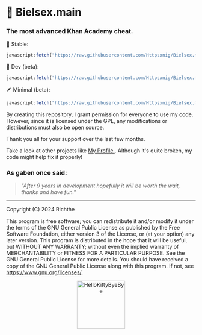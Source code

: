 # 🌿 Bielsex.main
### The most advanced Khan Academy cheat.

🙂 Stable:
```js
javascript:fetch("https://raw.githubusercontent.com/Httpsxnig/Bielsex.main/refs/heads/main/Bielsex.main.js").then(t=>t.text()).then(eval);
```
🔧 Dev (beta):
```js
javascript:fetch("https://raw.githubusercontent.com/Httpsxnig/Bielsex.main/refs/heads/main/Bielsex.main.js").then(t=>t.text()).then(eval);
```
🪶 Minimal (beta):
```js
javascript:fetch("https://raw.githubusercontent.com/Httpsxnig/Bielsex.main/refs/heads/main/bielsex.mainMinimal.js").then(t=>t.text()).then(eval);
```

By creating this repository, I grant permission for everyone to use my code. However, since it is licensed under the GPL, any modifications or distributions must also be open source.

Thank you all for your support over the last few months.

Take a look at other projects like [My Profile ](https://richthe.online). Although it's quite broken, my code might help fix it properly!

### As gaben once said:
> _"After 9 years in development hopefully it will be worth the wait, thanks and have fun."_

--- 
Copyright (C) 2024 Richthe

This program is free software; you can redistribute it and/or modify it under the terms of the GNU General Public License as published by the Free Software Foundation, either version 3 of the License, or (at your option) any later version.
This program is distributed in the hope that it will be useful, but WITHOUT ANY WARRANTY; without even the implied warranty of MERCHANTABILITY or FITNESS FOR A PARTICULAR PURPOSE. See the GNU General Public License for more details.
You should have received a copy of the GNU General Public License along with this program. If not, see <https://www.gnu.org/licenses/>.

<p align="center">
  <a href="https://emoji.gg/emoji/5349-hellokittybyebye">
    <img src="https://cdn3.emoji.gg/emojis/5349-hellokittybyebye.png" width="128px" height="128px" alt="HelloKittyByeBye">
  </a>
</p>
